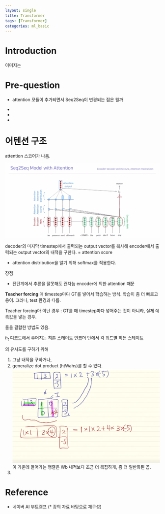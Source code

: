 ```yaml
---
layout: single
title: Transformer
tags: [Transformer]
categories: ml_basic
---
```

# Introduction
이미지는 

# Pre-question
- attention 모듈이 추가되면서 Seq2Seq이 변경되는 점은 뭘까
-

- 
- 
# 어텐션 구조
attention 스코어가 나옴.

![](./../../../assets/images/(TODO)2022-10-13-Attention_images/1665635264936.png)

decoder의 마지막 timestep에서 출력되는 output vector를 복사해 encoder에서 출력되는 output vector의 내적을 구한다.
= attention score
- attention distribution을 알기 위해 softmax를 적용한다.

장점
- 전단계에서 추론을 잘못해도 괜차늠 encoder에 의한 attention 때문

**Teacher forcing**
매 timestep마다 GT를 넣어서 학습하는 방식.
학습이 좀 더 빠르고 용이. 그러나, test 환경과 다름.

Teacher forcing아 이닌 경우 : 
GT를 매 timestep마다 넣어주는 것이 아니라, 실제 예측값을 넣는 경우.

둘을 결합한 방법도 있음.

$h_t$ 디코도에서 주어지는 히튼 스테이트
인코더 단에서 각 워드별 히든 스테이트

의 유사도를 구하기 위해 
1. 그냥 내적을 구하거나,
2. generalize dot product (htWahs)를 할 수 있다.
![](./../../../assets/images/(TODO)2022-10-13-Attention_images/1665636621115.png)
이 가운데 들어가는 행렬은 Wb
내적보다 조금 더 복잡하게, 좀 더 일반화된 곱.
3. 

# Reference
- 네이버 AI 부트캠프 (* 강의 자료 바탕으로 재구성)   
